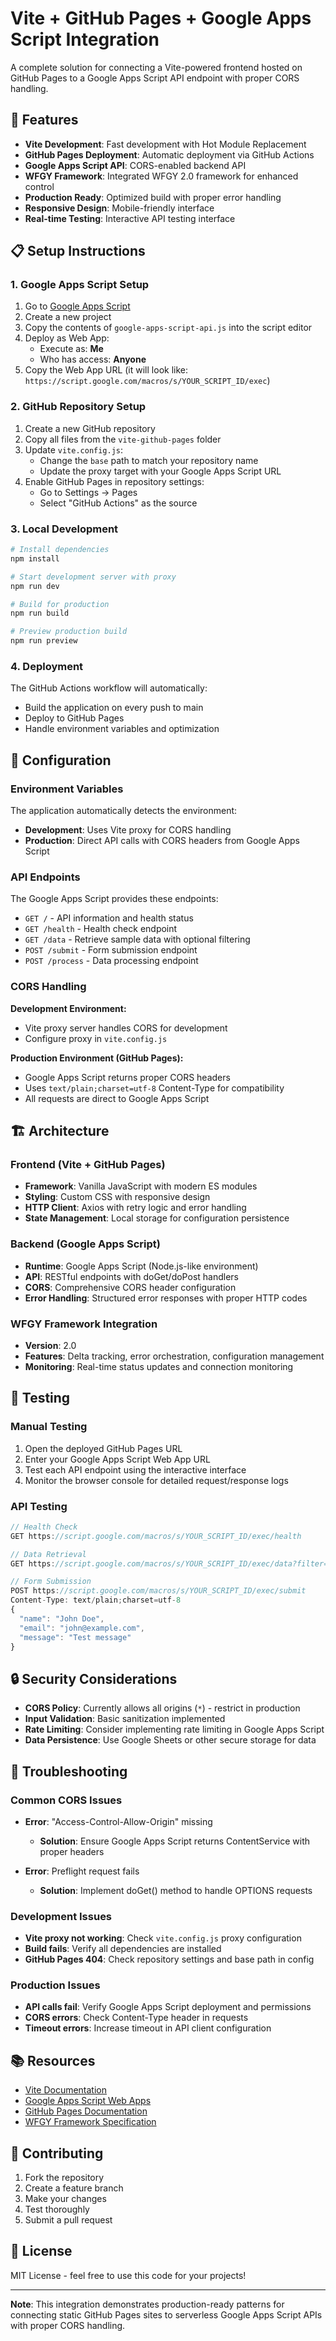 # Vite + GitHub Pages + Google Apps Script Integration

A complete solution for connecting a Vite-powered frontend hosted on GitHub Pages to a Google Apps Script API endpoint with proper CORS handling.

## 🚀 Features

- **Vite Development**: Fast development with Hot Module Replacement
- **GitHub Pages Deployment**: Automatic deployment via GitHub Actions
- **Google Apps Script API**: CORS-enabled backend API
- **WFGY Framework**: Integrated WFGY 2.0 framework for enhanced control
- **Production Ready**: Optimized build with proper error handling
- **Responsive Design**: Mobile-friendly interface
- **Real-time Testing**: Interactive API testing interface

## 📋 Setup Instructions

### 1. Google Apps Script Setup

1. Go to [Google Apps Script](https://script.google.com)
2. Create a new project
3. Copy the contents of `google-apps-script-api.js` into the script editor
4. Deploy as Web App:
   - Execute as: **Me**
   - Who has access: **Anyone**
5. Copy the Web App URL (it will look like: `https://script.google.com/macros/s/YOUR_SCRIPT_ID/exec`)

### 2. GitHub Repository Setup

1. Create a new GitHub repository
2. Copy all files from the `vite-github-pages` folder
3. Update `vite.config.js`:
   - Change the `base` path to match your repository name
   - Update the proxy target with your Google Apps Script URL
4. Enable GitHub Pages in repository settings:
   - Go to Settings → Pages
   - Select "GitHub Actions" as the source

### 3. Local Development

```bash
# Install dependencies
npm install

# Start development server with proxy
npm run dev

# Build for production
npm run build

# Preview production build
npm run preview
```

### 4. Deployment

The GitHub Actions workflow will automatically:
- Build the application on every push to main
- Deploy to GitHub Pages
- Handle environment variables and optimization

## 🔧 Configuration

### Environment Variables

The application automatically detects the environment:
- **Development**: Uses Vite proxy for CORS handling
- **Production**: Direct API calls with CORS headers from Google Apps Script

### API Endpoints

The Google Apps Script provides these endpoints:

- `GET /` - API information and health status
- `GET /health` - Health check endpoint
- `GET /data` - Retrieve sample data with optional filtering
- `POST /submit` - Form submission endpoint
- `POST /process` - Data processing endpoint

### CORS Handling

**Development Environment:**
- Vite proxy server handles CORS for development
- Configure proxy in `vite.config.js`

**Production Environment (GitHub Pages):**
- Google Apps Script returns proper CORS headers
- Uses `text/plain;charset=utf-8` Content-Type for compatibility
- All requests are direct to Google Apps Script

## 🏗️ Architecture

### Frontend (Vite + GitHub Pages)
- **Framework**: Vanilla JavaScript with modern ES modules
- **Styling**: Custom CSS with responsive design
- **HTTP Client**: Axios with retry logic and error handling
- **State Management**: Local storage for configuration persistence

### Backend (Google Apps Script)
- **Runtime**: Google Apps Script (Node.js-like environment)
- **API**: RESTful endpoints with doGet/doPost handlers
- **CORS**: Comprehensive CORS header configuration
- **Error Handling**: Structured error responses with proper HTTP codes

### WFGY Framework Integration
- **Version**: 2.0
- **Features**: Delta tracking, error orchestration, configuration management
- **Monitoring**: Real-time status updates and connection monitoring

## 🧪 Testing

### Manual Testing
1. Open the deployed GitHub Pages URL
2. Enter your Google Apps Script Web App URL
3. Test each API endpoint using the interactive interface
4. Monitor the browser console for detailed request/response logs

### API Testing
```javascript
// Health Check
GET https://script.google.com/macros/s/YOUR_SCRIPT_ID/exec/health

// Data Retrieval
GET https://script.google.com/macros/s/YOUR_SCRIPT_ID/exec/data?filter=sample

// Form Submission
POST https://script.google.com/macros/s/YOUR_SCRIPT_ID/exec/submit
Content-Type: text/plain;charset=utf-8
{
  "name": "John Doe",
  "email": "john@example.com",
  "message": "Test message"
}
```

## 🔒 Security Considerations

- **CORS Policy**: Currently allows all origins (`*`) - restrict in production
- **Input Validation**: Basic sanitization implemented
- **Rate Limiting**: Consider implementing rate limiting in Google Apps Script
- **Data Persistence**: Use Google Sheets or other secure storage for data

## 🐛 Troubleshooting

### Common CORS Issues
- **Error**: "Access-Control-Allow-Origin" missing
  - **Solution**: Ensure Google Apps Script returns ContentService with proper headers

- **Error**: Preflight request fails
  - **Solution**: Implement doGet() method to handle OPTIONS requests

### Development Issues
- **Vite proxy not working**: Check `vite.config.js` proxy configuration
- **Build fails**: Verify all dependencies are installed
- **GitHub Pages 404**: Check repository settings and base path in config

### Production Issues
- **API calls fail**: Verify Google Apps Script deployment and permissions
- **CORS errors**: Check Content-Type header in requests
- **Timeout errors**: Increase timeout in API client configuration

## 📚 Resources

- [Vite Documentation](https://vite.dev/)
- [Google Apps Script Web Apps](https://developers.google.com/apps-script/guides/web)
- [GitHub Pages Documentation](https://docs.github.com/pages)
- [WFGY Framework Specification](https://github.com/wfgy-framework)

## 🤝 Contributing

1. Fork the repository
2. Create a feature branch
3. Make your changes
4. Test thoroughly
5. Submit a pull request

## 📄 License

MIT License - feel free to use this code for your projects!

---

**Note**: This integration demonstrates production-ready patterns for connecting static GitHub Pages sites to serverless Google Apps Script APIs with proper CORS handling.